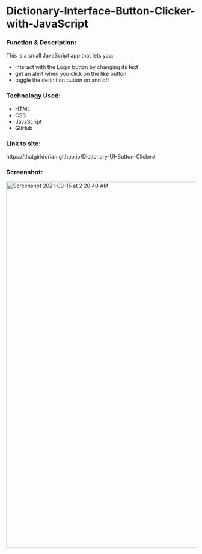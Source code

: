 # Dictionary-Interface-Button-Clicker-with-JavaScript

<h3>Function & Description:</h3>
This is a small JavaScript app that lets you:

- interact with the Login button by changing its text
- get an alert when you click on the like button
- toggle the definition button on and off


<h3>Technology Used:</h3>

- HTML
- CSS
- JavaScript
- GitHub 

<h3>Link to site:</h3>
https://thatgirldorian.github.io/Dictionary-UI-Button-Clicker/


<h3>Screenshot:</h3>
<img width="975" alt="Screenshot 2021-09-15 at 2 20 40 AM" src="https://user-images.githubusercontent.com/40691059/133354953-fcd9b382-52eb-4188-8513-51a82b4374cd.png">

